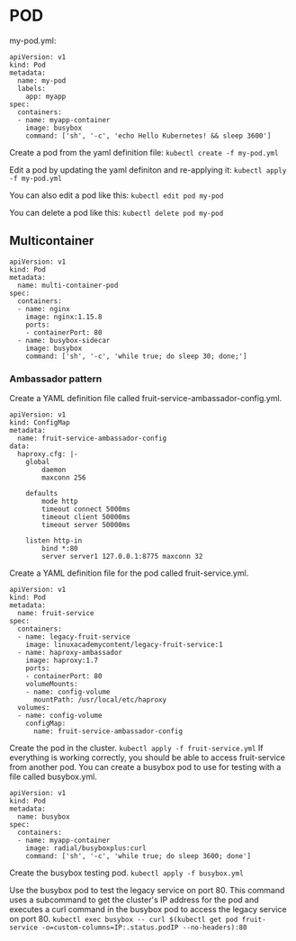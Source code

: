 # POD
my-pod.yml:
```
apiVersion: v1
kind: Pod
metadata:
  name: my-pod
  labels:
    app: myapp
spec:
  containers:
  - name: myapp-container
    image: busybox
    command: ['sh', '-c', 'echo Hello Kubernetes! && sleep 3600']
```

Create a pod from the yaml definition file: `kubectl create -f my-pod.yml`

Edit a pod by updating the yaml definiton and re-applying it: `kubectl apply -f my-pod.yml`

You can also edit a pod like this: `kubectl edit pod my-pod`

You can delete a pod like this: `kubectl delete pod my-pod`

## Multicontainer
```
apiVersion: v1
kind: Pod
metadata:
  name: multi-container-pod
spec:
  containers:
  - name: nginx
    image: nginx:1.15.8
    ports:
    - containerPort: 80
  - name: busybox-sidecar
    image: busybox
    command: ['sh', '-c', 'while true; do sleep 30; done;']
```

### Ambassador pattern
Create a YAML definition file called fruit-service-ambassador-config.yml.
```
apiVersion: v1
kind: ConfigMap
metadata:
  name: fruit-service-ambassador-config
data:
  haproxy.cfg: |-
    global
        daemon
        maxconn 256

    defaults
        mode http
        timeout connect 5000ms
        timeout client 50000ms
        timeout server 50000ms

    listen http-in
        bind *:80
        server server1 127.0.0.1:8775 maxconn 32
```

Create a YAML definition file for the pod called fruit-service.yml.
```
apiVersion: v1
kind: Pod
metadata:
  name: fruit-service
spec:
  containers:
  - name: legacy-fruit-service
    image: linuxacademycontent/legacy-fruit-service:1
  - name: haproxy-ambassador
    image: haproxy:1.7
    ports:
    - containerPort: 80
    volumeMounts:
    - name: config-volume
      mountPath: /usr/local/etc/haproxy
  volumes:
  - name: config-volume
    configMap:
      name: fruit-service-ambassador-config
```

Create the pod in the cluster. `kubectl apply -f fruit-service.yml`
If everything is working correctly, you should be able to access fruit-service from another pod.
You can create a busybox pod to use for testing with a file called busybox.yml.
```
apiVersion: v1
kind: Pod
metadata:
  name: busybox
spec:
  containers:
  - name: myapp-container
    image: radial/busyboxplus:curl
    command: ['sh', '-c', 'while true; do sleep 3600; done']
```

Create the busybox testing pod. `kubectl apply -f busybox.yml`

Use the busybox pod to test the legacy service on port 80. This command uses a subcommand to get the cluster's IP address for the pod and executes a curl command in the busybox pod to access the legacy service on port 80. `kubectl exec busybox -- curl $(kubectl get pod fruit-service -o=custom-columns=IP:.status.podIP --no-headers):80`
